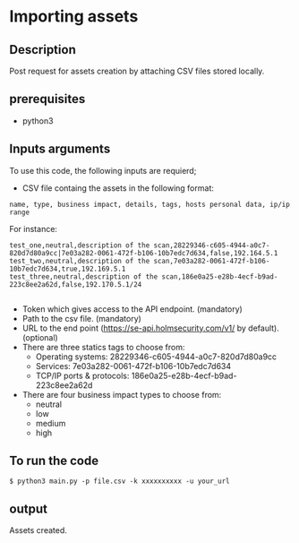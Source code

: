 # Importing assets


## Description 
Post request for assets creation by attaching CSV files stored locally. 
## prerequisites
* python3

## Inputs arguments
To use this code, the following inputs are requierd; 
* CSV file containg the assets in the following format:

```
name, type, business impact, details, tags, hosts personal data, ip/ip range
```
For instance: 


```
test_one,neutral,description of the scan,28229346-c605-4944-a0c7-820d7d80a9cc|7e03a282-0061-472f-b106-10b7edc7d634,false,192.164.5.1
test_two,neutral,description of the scan,7e03a282-0061-472f-b106-10b7edc7d634,true,192.169.5.1
test_three,neutral,description of the scan,186e0a25-e28b-4ecf-b9ad-223c8ee2a62d,false,192.170.5.1/24


```
* Token which gives access to the API endpoint. (mandatory)
* Path to the csv file. (mandatory)
* URL to the end point (https://se-api.holmsecurity.com/v1/ by default). (optional)
* There are three statics tags to choose from: 
    * Operating systems: 28229346-c605-4944-a0c7-820d7d80a9cc
    * Services: 7e03a282-0061-472f-b106-10b7edc7d634
    * TCP/IP ports & protocols: 186e0a25-e28b-4ecf-b9ad-223c8ee2a62d
* There are four business impact types to choose from:
    * neutral
    * low 
    * medium 
    * high
## To run the code 

```
$ python3 main.py -p file.csv -k xxxxxxxxxx -u your_url
```


##  output
Assets created.
